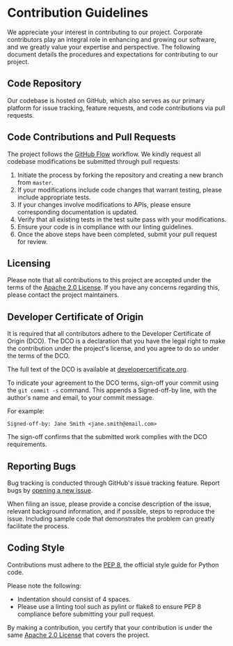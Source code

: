 # Contribution Guidelines

We appreciate your interest in contributing to our project. Corporate contributors play an integral role in enhancing and growing our software, and we greatly value your expertise and perspective. The following document details the procedures and expectations for contributing to our project.

## Code Repository

Our codebase is hosted on GitHub, which also serves as our primary platform for issue tracking, feature requests, and code contributions via pull requests.

## Code Contributions and Pull Requests

The project follows the [GitHub Flow](https://guides.github.com/introduction/flow/index.html) workflow. We kindly request all codebase modifications be submitted through pull requests:

1. Initiate the process by forking the repository and creating a new branch from `master`.
2. If your modifications include code changes that warrant testing, please include appropriate tests.
3. If your changes involve modifications to APIs, please ensure corresponding documentation is updated.
4. Verify that all existing tests in the test suite pass with your modifications.
5. Ensure your code is in compliance with our linting guidelines.
6. Once the above steps have been completed, submit your pull request for review.

## Licensing

Please note that all contributions to this project are accepted under the terms of the [Apache 2.0 License](http://www.apache.org/licenses/LICENSE-2.0). If you have any concerns regarding this, please contact the project maintainers.

## Developer Certificate of Origin

It is required that all contributors adhere to the Developer Certificate of Origin (DCO). The DCO is a declaration that you have the legal right to make the contribution under the project's license, and you agree to do so under the terms of the DCO.

The full text of the DCO is available at [developercertificate.org](https://developercertificate.org/).

To indicate your agreement to the DCO terms, sign-off your commit using the `git commit -s` command. This appends a Signed-off-by line, with the author's name and email, to your commit message.

For example:

```
Signed-off-by: Jane Smith <jane.smith@email.com>
```

The sign-off confirms that the submitted work complies with the DCO requirements.

## Reporting Bugs

Bug tracking is conducted through GitHub's issue tracking feature. Report bugs by [opening a new issue](https://github.com/KonanAI-LLC/aoip.ai/issues).

When filing an issue, please provide a concise description of the issue, relevant background information, and if possible, steps to reproduce the issue. Including sample code that demonstrates the problem can greatly facilitate the process.

## Coding Style

Contributions must adhere to the [PEP 8](https://pep8.org/), the official style guide for Python code.

Please note the following:

* Indentation should consist of 4 spaces.
* Please use a linting tool such as pylint or flake8 to ensure PEP 8 compliance before submitting your pull request.

By making a contribution, you certify that your contribution is under the same [Apache 2.0 License](http://www.apache.org/licenses/LICENSE-2.0) that covers the project.

